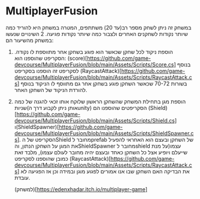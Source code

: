 # MultiplayerFusion
 
במשחק זה ניתן לשחק מספר רב(עד 20) משתתפים, המטרה במשחק היא להוריד כמה שיותר נקודות לשחקנים האחרים ולצבור כמה שיותר נקודות פגיעה.
2 השינויים שנעשו במשחק מהשיעור הם:
1. הוספת ניקוד לכל שחקן שכאשר הוא פוגע בשחקן אחר מתווספת לו נקודה.
   הסקריפט שהוספנו הוא: (score)[https://github.com/game-devcourse/MultiplayerFusion/blob/main/Assets/Scripts/Score.cs]
   בנוסף לסקריפט זה הוספנו בסקריפט (RaycastAttack)[https://github.com/game-devcourse/MultiplayerFusion/blob/main/Assets/Scripts/RaycastAttack.cs] בשורות 70-72 שכאשר השחקן פוגע בשחקן אחר גם מתווסף לו הניקוד בנוסף להורדת הניקוד של השחקן האחר.

2. הוספת מגן בתחילת המשחק שהשחקן הראשון שלוקח אותו זכאי להגנה של כמה שניות(אותן ניתן לקבוע דרך הunity)
   הסקריפטים שהוספנו הם (Shield)[https://github.com/game-devcourse/MultiplayerFusion/blob/main/Assets/Scripts/Shield.cs] ו(ShieldSpawner)[https://github.com/game-devcourse/MultiplayerFusion/blob/main/Assets/Scripts/ShieldSpawner.cs].
   הסקריפט של הShield מחובר לprefab של השחקן ובעצם הוא האחראי להפעיל את המגן על השחקן הנתון, והShieldSpawner מחובר לshield עצמו(על מנת שייעלם ויופיע אצל כל השחקן כאחד ובעצם יהיה מחובר לעולם עצמו), מלבד זאת כמובן שהוספנו לסקריפט (RaycastAttack)[https://github.com/game-devcourse/MultiplayerFusion/blob/main/Assets/Scripts/RaycastAttack.cs] את הבדיקה האם השחקן שבו אנו אמורים לפגוע מוגן ובמידה וכן אז הפגיעה לא עובדת.

   (למשחק)[https://edenxhadar.itch.io/multiplayer-game]
